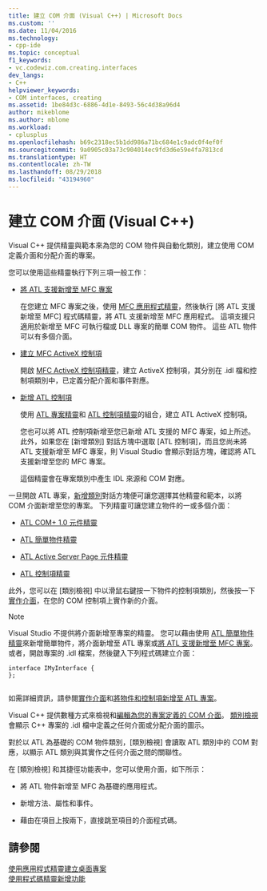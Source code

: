 ```yaml
---
title: 建立 COM 介面 (Visual C++) | Microsoft Docs
ms.custom: ''
ms.date: 11/04/2016
ms.technology:
- cpp-ide
ms.topic: conceptual
f1_keywords:
- vc.codewiz.com.creating.interfaces
dev_langs:
- C++
helpviewer_keywords:
- COM interfaces, creating
ms.assetid: 1be84d3c-6886-4d1e-8493-56c4d38a96d4
author: mikeblome
ms.author: mblome
ms.workload:
- cplusplus
ms.openlocfilehash: b69c2318ec5b1dd986a71bc684e1c9adc0f4ef0f
ms.sourcegitcommit: 9a0905c03a73c904014ec9fd3d6e59e4fa7813cd
ms.translationtype: HT
ms.contentlocale: zh-TW
ms.lasthandoff: 08/29/2018
ms.locfileid: "43194960"
---
```

# <a name="creating-a-com-interface-visual-c"></a>建立 COM 介面 (Visual C++)
Visual C++ 提供精靈與範本來為您的 COM 物件與自動化類別，建立使用 COM 定義介面和分配介面的專案。  
  
 您可以使用這些精靈執行下列三項一般工作：  
  
-   [將 ATL 支援新增至 MFC 專案](../mfc/reference/adding-atl-support-to-your-mfc-project.md)  
  
     在您建立 MFC 專案之後，使用 [MFC 應用程式精靈](../mfc/reference/mfc-application-wizard.md)，然後執行 [將 ATL 支援新增至 MFC] 程式碼精靈，將 ATL 支援新增至 MFC 應用程式。 這項支援只適用於新增至 MFC 可執行檔或 DLL 專案的簡單 COM 物件。 這些 ATL 物件可以有多個介面。  
  
-   [建立 MFC ActiveX 控制項](../mfc/reference/creating-an-mfc-activex-control.md)  
  
     開啟 [MFC ActiveX 控制項精靈](../mfc/reference/mfc-activex-control-wizard.md)，建立 ActiveX 控制項，其分別在 .idl 檔和控制項類別中，已定義分配介面和事件對應。  
  
-   [新增 ATL 控制項](../atl/reference/adding-an-atl-control.md)  
  
     使用 [ATL 專案精靈](../atl/reference/atl-project-wizard.md)和 [ATL 控制項精靈](../atl/reference/atl-control-wizard.md)的組合，建立 ATL ActiveX 控制項。  
  
     您也可以將 ATL 控制項新增至您已新增 ATL 支援的 MFC 專案，如上所述。 此外，如果您在 [新增類別] 對話方塊中選取 [ATL 控制項]，而且您尚未將 ATL 支援新增至 MFC 專案，則 Visual Studio 會顯示對話方塊，確認將 ATL 支援新增至您的 MFC 專案。  
  
     這個精靈會在專案類別中產生 IDL 來源和 COM 對應。  
  
 一旦開啟 ATL 專案，[新增類別](../ide/add-class-dialog-box.md)對話方塊便可讓您選擇其他精靈和範本，以將 COM 介面新增至您的專案。 下列精靈可讓您建立物件的一或多個介面：  
  
-   [ATL COM+ 1.0 元件精靈](../atl/reference/atl-com-plus-1-0-component-wizard.md)  
  
-   [ATL 簡單物件精靈](../atl/reference/atl-simple-object-wizard.md)  
  
-   [ATL Active Server Page 元件精靈](../atl/reference/atl-active-server-page-component-wizard.md)  
  
-   [ATL 控制項精靈](../atl/reference/atl-control-wizard.md)  
  
 此外，您可以在 [類別檢視] 中以滑鼠右鍵按一下物件的控制項類別，然後按一下[實作介面](../ide/implement-interface-wizard.md)，在您的 COM 控制項上實作新的介面。  
  
> [!NOTE]
>  Visual Studio 不提供將介面新增至專案的精靈。 您可以藉由使用 [ATL 簡單物件精靈](../atl/reference/atl-simple-object-wizard.md)來新增簡單物件，將介面新增至 ATL 專案或[將 ATL 支援新增至 MFC 專案](../mfc/reference/adding-atl-support-to-your-mfc-project.md)。 或者，開啟專案的 .idl 檔案，然後鍵入下列程式碼建立介面：  
  
```  
interface IMyInterface {  
};  
  
```  
  
 如需詳細資訊，請參閱[實作介面](../ide/implementing-an-interface-visual-cpp.md)和[將物件和控制項新增至 ATL 專案](../atl/reference/adding-objects-and-controls-to-an-atl-project.md)。  
  
 Visual C++ 提供數種方式來檢視和[編輯為您的專案定義的 COM 介面](../ide/editing-a-com-interface.md)。 [類別檢視](https://msdn.microsoft.com/8d7430a9-3e33-454c-a9e1-a85e3d2db925)會顯示 C++ 專案的 .idl 檔中定義之任何介面或分配介面的圖示。  
  
 對於以 ATL 為基礎的 COM 物件類別，[類別檢視] 會讀取 ATL 類別中的 COM 對應，以顯示 ATL 類別與其實作之任何介面之間的關聯性。  
  
 在 [類別檢視] 和其捷徑功能表中，您可以使用介面，如下所示：  
  
-   將 ATL 物件新增至 MFC 為基礎的應用程式。  
  
-   新增方法、屬性和事件。  
  
-   藉由在項目上按兩下，直接跳至項目的介面程式碼。  
  
## <a name="see-also"></a>請參閱  
 [使用應用程式精靈建立桌面專案](../ide/creating-desktop-projects-by-using-application-wizards.md)   
 [使用程式碼精靈新增功能](../ide/adding-functionality-with-code-wizards-cpp.md)